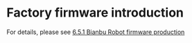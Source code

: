# Factory firmware introduction

For details, please see [6.5.1 Bianbu Robot firmware production](../../6.developmentGuide/RISC-V/1-BianbuRobotImage.md)